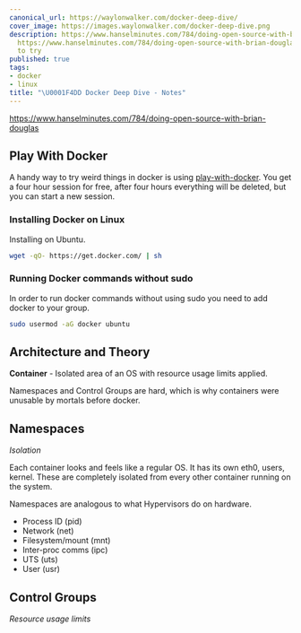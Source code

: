 ```yaml
---
canonical_url: https://waylonwalker.com/docker-deep-dive/
cover_image: https://images.waylonwalker.com/docker-deep-dive.png
description: https://www.hanselminutes.com/784/doing-open-source-with-brian-douglas
  https://www.hanselminutes.com/784/doing-open-source-with-brian-douglas A handy way
  to try
published: true
tags:
- docker
- linux
title: "\U0001F4DD Docker Deep Dive - Notes"
---
```


https://www.hanselminutes.com/784/doing-open-source-with-brian-douglas

## Play With Docker

A handy way to try weird things in docker is using [play-with-docker](play-with-docker.com).  You get a four hour session for free, after four hours everything will be deleted, but you can start a new session.

### Installing Docker on Linux

Installing on Ubuntu.

``` bash
wget -qO- https://get.docker.com/ | sh
```

### Running Docker commands without sudo

In order to run docker commands without using sudo you need to add docker to your group.


``` bash
sudo usermod -aG docker ubuntu
```

## Architecture and Theory


**Container** - Isolated area of an OS with resource usage limits applied.

Namespaces and Control Groups are hard, which is why containers were unusable by mortals before docker.



## Namespaces
_Isolation_

Each container looks and feels like a regular OS. It has its own eth0, users, kernel.  These are completely isolated from every other container running on the system.

Namespaces are analogous to what Hypervisors do on hardware.

* Process ID (pid)
* Network (net)
* Filesystem/mount (mnt)
* Inter-proc comms (ipc)
* UTS (uts)
* User (usr)

##  Control Groups
_Resource usage limits_